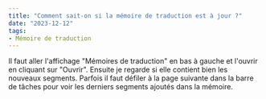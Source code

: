 ```yaml
---
title: "Comment sait-on si la mémoire de traduction est à jour ?"
date: "2023-12-12"
tags:
- Mémoire de traduction
---
```


Il faut aller l'affichage "Mémoires de traduction" en bas à gauche et l'ouvrir en cliquant sur "Ouvrir". Ensuite je regarde si elle contient bien les nouveaux segments. Parfois il faut défiler à la page suivante dans la barre de tâches pour voir les derniers segments ajoutés dans la mémoire.
